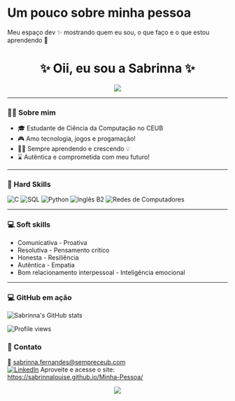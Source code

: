 # Um pouco sobre minha pessoa
Meu espaço dev ✨ mostrando quem eu sou, o que faço e o que estou aprendendo 🚀

<h1 align="center">✨ Oii, eu sou a Sabrinna ✨</h1>

<p align="center">
  <img src="https://c.tenor.com/0GcbKtVSr8sAAAAC/geek-laptop.gif">
</p>

---

### 🙋‍♀️ Sobre mim

- 🎓 Estudante de Ciência da Computação no CEUB  
- 🎮 Amo tecnologia, jogos e progamação!
- 👩‍💻 Sempre aprendendo e crescendo 💡
- ⌛ Autêntica e comprometida com meu futuro!
  
---
### 🚀 Hard Skills

![C](https://img.shields.io/badge/C-00599C?style=for-the-badge&logo=c&logoColor=white)
![SQL](https://img.shields.io/badge/SQL-4479A1?style=for-the-badge&logo=mysql&logoColor=white)
![Python](https://img.shields.io/badge/Python-3776AB?style=for-the-badge&logo=python&logoColor=white)
![Inglês B2](https://img.shields.io/badge/Inglês-B2%20%7C%20Intermediário-blue?style=for-the-badge)
![Redes de Computadores](https://img.shields.io/badge/Redes%20de%20Computadores-%F0%9F%93%B6%20%7C%20Networking-8A2BE2?style=for-the-badge)

---
### 💻 Soft skills
- Comunicativa                                - Proativa
- Resolutiva                                  - Pensamento crítico
- Honesta                                     - Resiliência
- Autêntica                                   - Empatia
- Bom relacionamento interpessoal             -  Inteligência emocional

---
### 💻 GitHub em ação

![Sabrinna's GitHub stats](https://github-readme-stats.vercel.app/api?username=SabrinnaLouise&show_icons=true&theme=tokyonight)

![Profile views](https://komarev.com/ghpvc/?username=SabrinnaLouise&color=blueviolet)

### 💌 Contato
📧 sabrinna.fernandes@sempreceub.com  
[![LinkedIn](https://img.shields.io/badge/LinkedIn-Profile-blue?logo=linkedin)](https://br.linkedin.com/in/sabrinna-louise-cortes-fernandes-6aabb5290)
Aproveite e acesse o site: https://sabrinnalouise.github.io/Minha-Pessoa/

<p align="center">
  <img src="https://readme-typing-svg.herokuapp.com?color=F7C8E0&lines=Codificando+soluções+do+futuro.;Cybersegurança+protege+nossa+era.;Compilando+e+executando+sonhos.;Em+constante+evolução+como+dev.;Com+fé,+foco+e+muito+código!">
</p>



